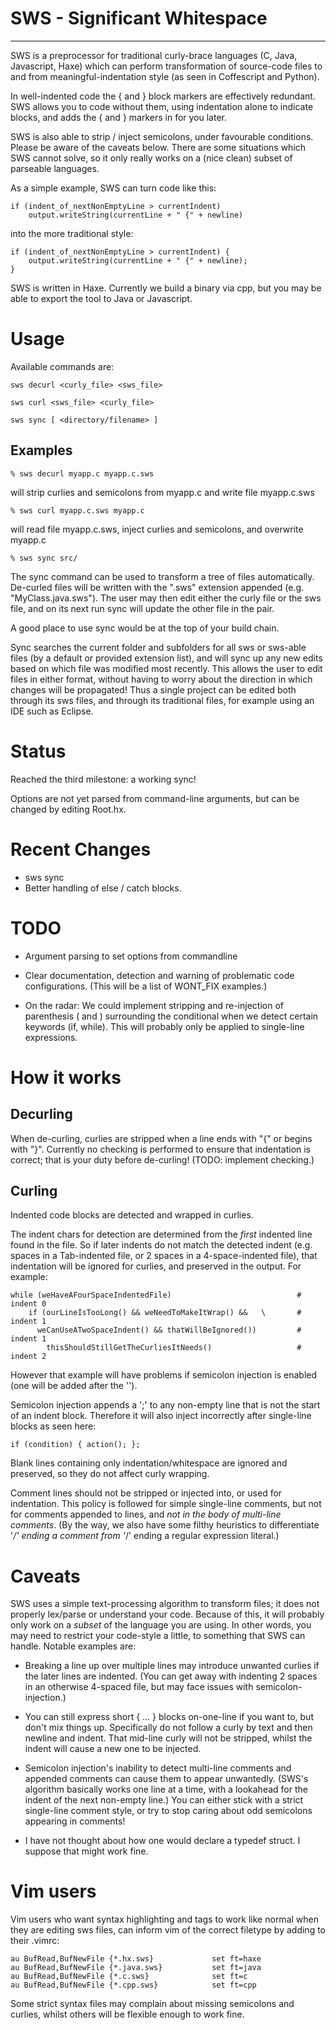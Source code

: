 # SWS - Significant Whitespace
----------------------------

SWS is a preprocessor for traditional curly-brace languages (C, Java, Javascript, Haxe) which can perform transformation of source-code files to and from meaningful-indentation style (as seen in Coffescript and Python).

In well-indented code the { and } block markers are effectively redundant.  SWS allows you to code without them, using indentation alone to indicate blocks, and adds the { and } markers in for you later.

SWS is also able to strip / inject semicolons, under favourable conditions.  Please be aware of the caveats below.  There are some situations which SWS cannot solve, so it only really works on a (nice clean) subset of parseable languages.

As a simple example, SWS can turn code like this:

    if (indent_of_nextNonEmptyLine > currentIndent)
        output.writeString(currentLine + " {" + newline)

into the more traditional style:

    if (indent_of_nextNonEmptyLine > currentIndent) {
        output.writeString(currentLine + " {" + newline);
    }

SWS is written in Haxe.  Currently we build a binary via cpp, but you may be able to export the tool to Java or Javascript.



# Usage

Available commands are:

    sws decurl <curly_file> <sws_file>

    sws curl <sws_file> <curly_file>

    sws sync [ <directory/filename> ]

## Examples

    % sws decurl myapp.c myapp.c.sws

will strip curlies and semicolons from myapp.c and write file myapp.c.sws

    % sws curl myapp.c.sws myapp.c

will read file myapp.c.sws, inject curlies and semicolons, and overwrite myapp.c

    % sws sync src/

The sync command can be used to transform a tree of files automatically.  De-curled files will be written with the ".sws" extension appended (e.g. "MyClass.java.sws").  The user may then edit either the curly file or the sws file, and on its next run sync will update the other file in the pair.

A good place to use sync would be at the top of your build chain.

Sync searches the current folder and subfolders for all sws or sws-able files (by a default or provided extension list), and will sync up any new edits based on which file was modified most recently.  This allows the user to edit files in either format, without having to worry about the direction in which changes will be propagated!  Thus a single project can be edited both through its sws files, and through its traditional files, for example using an IDE such as Eclipse.



# Status

Reached the third milestone: a working sync!

Options are not yet parsed from command-line arguments, but can be changed by editing Root.hx.



# Recent Changes

- sws sync
- Better handling of else / catch blocks.



# TODO

- Argument parsing to set options from commandline

- Clear documentation, detection and warning of problematic code configurations.  (This will be a list of WONT_FIX examples.)

- On the radar: We could implement stripping and re-injection of parenthesis ( and ) surrounding the conditional when we detect certain keywords (if, while).  This will probably only be applied to single-line expressions.



# How it works

## Decurling

When de-curling, curlies are stripped when a line ends with "{" or begins with "}".  Currently no checking is performed to ensure that indentation is correct; that is your duty before de-curling!  (TODO: implement checking.)

## Curling

Indented code blocks are detected and wrapped in curlies.

The indent chars for detection are determined from the _first_ indented line found in the file.  So if later indents do not match the detected indent (e.g. spaces in a Tab-indented file, or 2 spaces in a 4-space-indented file), that indentation will be ignored for curlies, and preserved in the output.  For example:

    while (weHaveAFourSpaceIndentedFile)                            # indent 0
        if (ourLineIsTooLong() && weNeedToMakeItWrap() &&   \       # indent 1
          weCanUseATwoSpaceIndent() && thatWillBeIgnored())         # indent 1
            thisShouldStillGetTheCurliesItNeeds()                   # indent 2

However that example will have problems if semicolon injection is enabled (one will be added after the '\').

Semicolon injection appends a ';' to any non-empty line that is not the start of an indent block.  Therefore it will also inject incorrectly after single-line blocks as seen here:

    if (condition) { action(); };

Blank lines containing only indentation/whitespace are ignored and preserved, so they do not affect curly wrapping.

Comment lines should not be stripped or injected into, or used for indentation.  This policy is followed for simple single-line comments, but not for comments appended to lines, and _not in the body of multi-line comments_.  (By the way, we also have some filthy heuristics to differentiate '*/' ending a comment from '*/' ending a regular expression literal.)



# Caveats

SWS uses a simple text-processing algorithm to transform files; it does not properly lex/parse or understand your code.  Because of this, it will probably only work on a _subset_ of the language you are using.  In other words, you may need to restrict your code-style a little, to something that SWS can handle.  Notable examples are:

  - Breaking a line up over multiple lines may introduce unwanted curlies if the later lines are indented.  (You can get away with indenting 2 spaces in an otherwise 4-spaced file, but may face issues with semicolon-injection.)

  - You can still express short { ... } blocks on-one-line if you want to, but don't mix things up.  Specifically do not follow a curly by text and then newline and indent.  That mid-line curly will not be stripped, whilst the indent will cause a new one to be injected.

  - Semicolon injection's inability to detect multi-line comments and appended comments can cause them to appear unwantedly.  (SWS's algorithm basically works one line at a time, with a lookahead for the indent of the next non-empty line.)  You can either stick with a strict single-line comment style, or try to stop caring about odd semicolons appearing in comments!

  - I have not thought about how one would declare a typedef struct.  I suppose that might work fine.



# Vim users

Vim users who want syntax highlighting and tags to work like normal when they are editing sws files, can inform vim of the correct filetype by adding to their .vimrc:


    au BufRead,BufNewFile {*.hx.sws}             set ft=haxe
    au BufRead,BufNewFile {*.java.sws}           set ft=java
    au BufRead,BufNewFile {*.c.sws}              set ft=c
    au BufRead,BufNewFile {*.cpp.sws}            set ft=cpp

Some strict syntax files may complain about missing semicolons and curlies, whilst others will be flexible enough to work fine.


